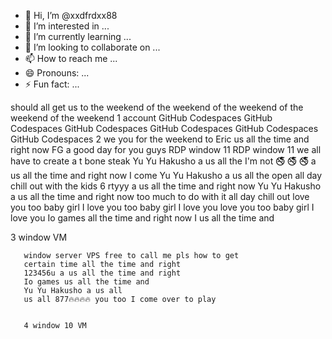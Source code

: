 - 👋 Hi, I’m @xxdfrdxx88
- 👀 I’m interested in ...
- 🌱 I’m currently learning ...
- 💞️ I’m looking to collaborate on ...
- 📫 How to reach me ...
- 😄 Pronouns: ...
- ⚡ Fun fact: ...

<!---
xxdfrdxx88/xxdfrdxx88 is a ✨ special ✨ repository because its `README.md` (this file) appears on your GitHub profile.
You can click the Preview link to take a look at your changes.
--->
should all get us to the weekend of the weekend of the weekend of the weekend of the weekend 
        1 account GitHub Codespaces GitHub Codespaces GitHub Codespaces GitHub Codespaces GitHub Codespaces GitHub Codespaces 
        2 we you for the weekend to 
  Eric us all the time and right now 
  FG a good day for you guys 
  RDP window 11 RDP window 11 
  we all have to create a t bone steak 
  Yu Yu Hakusho a us all the 
  I'm not 🚭 🚭 🚭 a us all the time and right now I come 
  Yu Yu Hakusho a us all the 
  open all day chill out with the kids 6
  rtyyy a us all the time and right now 
  Yu Yu Hakusho a us all the time and right now 
  too much to do with it all day chill out 
  love you too baby girl I love you too baby girl I love you 
  love you too baby girl I love you 
  Io games all the time and right now I 
  us all the time and 

  3 window VM 

       window server VPS free to call me pls how to get 
       certain time all the time and right 
       123456u a us all the time and right 
       Io games us all the time and 
       Yu Yu Hakusho a us all 
       us all 877🔥🔥🔥🔥 you too I come over to play 


       4 window 10 VM 
